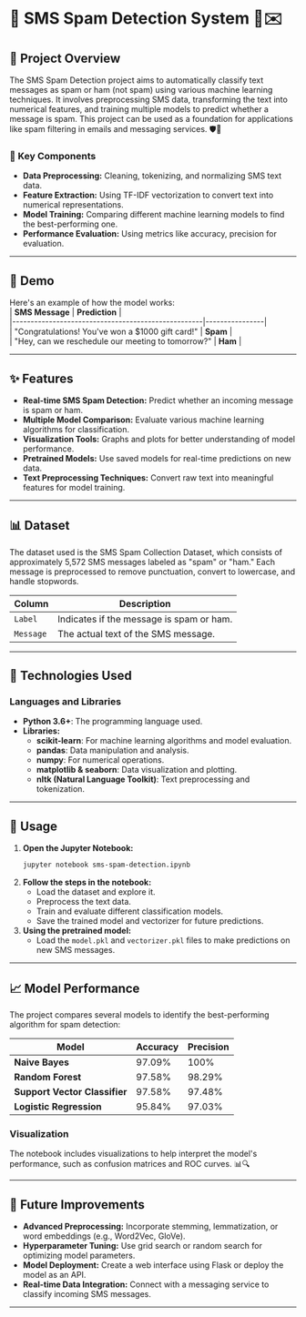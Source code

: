 
# 📲 SMS Spam Detection System 🚫✉️   

## 📝 Project Overview  
The SMS Spam Detection project aims to automatically classify text messages as spam or ham (not spam) using various machine learning techniques. It involves preprocessing SMS data, transforming the text into numerical features, and training multiple models to predict whether a message is spam. This project can be used as a foundation for applications like spam filtering in emails and messaging services. 🛡️📧  

### 🔧 Key Components  
- **Data Preprocessing:** Cleaning, tokenizing, and normalizing SMS text data.  
- **Feature Extraction:** Using TF-IDF vectorization to convert text into numerical representations.  
- **Model Training:** Comparing different machine learning models to find the best-performing one.  
- **Performance Evaluation:** Using metrics like accuracy, precision for evaluation.  

---

## 🎥 Demo  
Here's an example of how the model works:  
| **SMS Message**                                     | **Prediction** |  
|----------------------------------------------------|----------------|  
| "Congratulations! You've won a $1000 gift card!"   | **Spam**       |  
| "Hey, can we reschedule our meeting to tomorrow?"  | **Ham**        |  

---

## ✨ Features  
- **Real-time SMS Spam Detection:** Predict whether an incoming message is spam or ham.  
- **Multiple Model Comparison:** Evaluate various machine learning algorithms for classification.  
- **Visualization Tools:** Graphs and plots for better understanding of model performance.  
- **Pretrained Models:** Use saved models for real-time predictions on new data.  
- **Text Preprocessing Techniques:** Convert raw text into meaningful features for model training.  

---

## 📊 Dataset  
The dataset used is the SMS Spam Collection Dataset, which consists of approximately 5,572 SMS messages labeled as "spam" or "ham." Each message is preprocessed to remove punctuation, convert to lowercase, and handle stopwords.

| **Column**   | **Description**                      |  
|--------------|--------------------------------------|  
| `Label`      | Indicates if the message is spam or ham. |  
| `Message`    | The actual text of the SMS message.        |  

---

## 🧰 Technologies Used  
### Languages and Libraries  
- **Python 3.6+**: The programming language used.  
- **Libraries:**  
  - **scikit-learn**: For machine learning algorithms and model evaluation.  
  - **pandas**: Data manipulation and analysis.  
  - **numpy**: For numerical operations.  
  - **matplotlib & seaborn**: Data visualization and plotting.  
  - **nltk (Natural Language Toolkit)**: Text preprocessing and tokenization.  

---

## 📝 Usage  
1. **Open the Jupyter Notebook:**  
   ```bash  
   jupyter notebook sms-spam-detection.ipynb  
   ```  
2. **Follow the steps in the notebook:**  
   - Load the dataset and explore it.  
   - Preprocess the text data.  
   - Train and evaluate different classification models.  
   - Save the trained model and vectorizer for future predictions.  
3. **Using the pretrained model:**  
   - Load the `model.pkl` and `vectorizer.pkl` files to make predictions on new SMS messages.  

---

## 📈 Model Performance  
The project compares several models to identify the best-performing algorithm for spam detection:  

| **Model**                     | **Accuracy** | **Precision** |
|-------------------------------|--------------|---------------|
| **Naive Bayes**               | 97.09%       | 100%          |
| **Random Forest**             | 97.58%       | 98.29%        |
| **Support Vector Classifier** | 97.58%       | 97.48%        | 
| **Logistic Regression**       | 95.84%       | 97.03%        |

### Visualization  
The notebook includes visualizations to help interpret the model's performance, such as confusion matrices and ROC curves. 📊🔍  

---

## 🌱 Future Improvements  
- **Advanced Preprocessing:** Incorporate stemming, lemmatization, or word embeddings (e.g., Word2Vec, GloVe).  
- **Hyperparameter Tuning:** Use grid search or random search for optimizing model parameters.  
- **Model Deployment:** Create a web interface using Flask or deploy the model as an API.  
- **Real-time Data Integration:** Connect with a messaging service to classify incoming SMS messages.  

---
